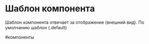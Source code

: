 # Шаблон компонента

Шаблон компонента отвечает за отображение (внешний вид).
По умолчанию шаблон (.default)


#компоненты